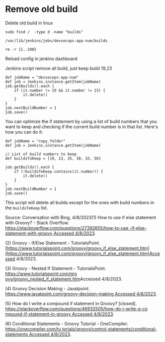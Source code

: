 # Remove old build



Delete old build in linux

```
sudo find /  -type d -name "builds"
 
/var/lib/jenkins/jobs/devsecops-app-num/builds
 
rm -r {1..100}
```

Reload config in jenkins dashboard





Jenkins script remove all build, just keep build 19,23

```
def jobName = "devsecops-app-num"  
def job = Jenkins.instance.getItem(jobName)  
job.getBuilds().each { 
    if (it.number != 19 && it.number != 23) {
        it.delete() 
    }
}  
job.nextBuildNumber = 1   
job.save()
```





You can optimize the if statement by using a list of build numbers that you want to keep and checking if the current build number is in that list. Here's how you can do it:



```
def jobName = "copy_folder"  
def job = Jenkins.instance.getItem(jobName)  
 
// List of build numbers to keep
def buildsToKeep = [19, 23, 25, 30, 33, 50]
 
job.getBuilds().each { 
    if (!buildsToKeep.contains(it.number)) {
        it.delete() 
    }
}  
job.nextBuildNumber = 1   
job.save() 
```



This script will delete all builds except for the ones with build numbers in the `buildsToKeep` list.



Source: Conversation with Bing, 4/8/2023(1) How to use if else statement with Groovy? - Stack Overflow. [https://stackoverflow.com/questions/27392655/how-to-use -if-else-statement-with-groovy Accessed 4/8/2023](https://stackoverflow.com/questions/27392655/how-to-use-if-else-statement-with-groovy%20Accessed%204/8/2023).

(2) Groovy - If/Else Statement - TutorialsPoint. [https://www.tutorialspoint.com/groovy/groovy_if_else_statement.htm](https://www.tutorialspoint.com/groovy/groovy_if_else_statement.htm)Accessed 4/8/2023.

(3) Groovy - Nested If Statement - TutorialsPoint. [https://www.tutorialspoint.com/gro ovy/groovy_nested_if_statement.htm](https://www.tutorialspoint.com/groovy/groovy_nested_if_statement.htm)Accessed 4/8/2023.

(4) Groovy Decision Making - Javatpoint. [https://www.javatpoint.com/groovy-decision-making Accessed 4/8/2023](https://www.javatpoint.com/groovy-decision-making%20Accessed%204/8/2023).

(5) How do I write a compound if statement in Groovy? [closed]. [https://stackoverflow.com/questions/46932505/how-do-i-write-a-co mpound-if-statement-in-groovy Accessed 4/8/2023](https://stackoverflow.com/questions/46932505/how-do-i-write-a-compound-if-statement-in-groovy%20Accessed%204/8/2023).

(6) Conditional Statements - Groovy Tutorial - OneCompiler. [https://onecompiler.com/tu torials/groovy/control-statements/conditional-statements Accessed 4/8/2023](https://onecompiler.com/tutorials/groovy/control-statements/conditional-statements%20Accessed%204/8/2023).





